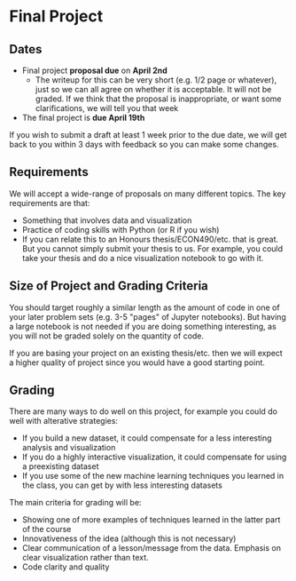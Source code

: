# Final Project
## Dates
* Final project **proposal due** on **April 2nd**
  * The writeup for this can be very short (e.g. 1/2 page or whatever), just so we can all agree on whether it is acceptable.  It will not be graded.  If we think that the proposal is inappropriate, or want some clarifications, we will tell you that week
* The final project is **due April 19th**

If you wish to submit a draft at least 1 week prior to the due date, we will get back to you within 3 days with feedback so you can make some changes.

## Requirements
We will accept a wide-range of proposals on many different topics.  The key requirements are that:
* Something that involves data and visualization
* Practice of coding skills with Python (or R if you wish)
* If you can relate this to an Honours thesis/ECON490/etc. that is great.  But you cannot simply submit your thesis to us.  For example, you could take your thesis and do a nice visualization notebook to go with it.

## Size of Project and Grading Criteria
You should target roughly a similar length as the amount of code in one of your later problem sets (e.g. 3-5 "pages" of Jupyter notebooks).  But having a large notebook is not needed if you are doing something interesting, as you will not be graded solely on the quantity of code.

If you are basing your project on an existing thesis/etc. then we will expect a higher quality of project since you would have a good starting point.

## Grading 

There are many ways to do well on this project, for example you could do well with alterative strategies:
* If you build a new dataset, it could compensate for a less interesting analysis and visualization
* If you do a highly interactive visualization, it could compensate for using a preexisting dataset
* If you use some of the new machine learning techniques you learned in the class, you can get by with less interesting datasets

The main criteria for grading will be:
* Showing one of more examples of techniques learned in the latter part of the course
* Innovativeness of the idea (although this is not necessary)
* Clear communication of a lesson/message from the data.  Emphasis on clear visualization rather than text.
* Code clarity and quality

